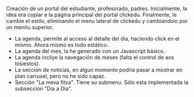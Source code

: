 Creación de un portal del estudiante, profesorado, padres.
Inicialmente, la idea era copiar e la página principal del portal clickedu.
Finalmente, le cambie el estilo, eliminando el menu
lateral de clickedu y cambiandolo por un menñu superior.

- La agenda, permite al acceso al detalle del dia, haciendo click
  en el mismo. Ahora mismo es todo estático.
- La agenda del mes, la he generado con un Javascript básico.
- La agenda incliye la navegación de meses (falta el control de aos bisiestos).
- La sección de noticias, en algun momento podria pasar a mostrar en plan
  carrusel, pero no he sido capaz.
- Sección "La meva fitxa". Tiene su submenu. Sólo esta implementada la subsección "Dia a Dia".
